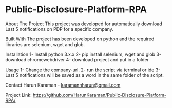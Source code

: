 # Public-Disclosure-Platform-RPA

About The Project This project was developed for automatically download Last 5 notifications on PDP for a specific company.

Built With The project has been developed on python and the required libraries are selenium, wget and glob.

Installation 1- Install python 3.x.x 2- pip install selenium, wget and glob 3- download chromewebdriver 4- download project and put in a folder

Usage 1- Change the company-url. 2- run the script via terminal or ide 3- Last 5 notifications will be saved as a word in the same folder of the script.

Contact Harun Karaman - karamannharun@gmail.com

Project Link: https://github.com/HarunKaraman/Public-Disclosure-Platform-RPA/
